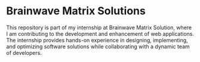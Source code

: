 # Brainwave Matrix Solutions

This repository is part of my internship at Brainwave Matrix Solution, where I am contributing to the development and enhancement of web applications. The internship provides hands-on experience in designing, implementing, and optimizing software solutions while collaborating with a dynamic team of developers.
